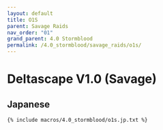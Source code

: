 ```yaml
---
layout: default
title: O1S
parent: Savage Raids
nav_order: "01"
grand_parent: 4.0 Stormblood
permalink: /4.0_stormblood/savage_raids/o1s/
---
```


# Deltascape V1.0 (Savage)

## Japanese
```
{% include macros/4.0_stormblood/o1s.jp.txt %}
```

<script data-goatcounter="https://tuufless.goatcounter.com/count"
        async src="//gc.zgo.at/count.js"></script>
